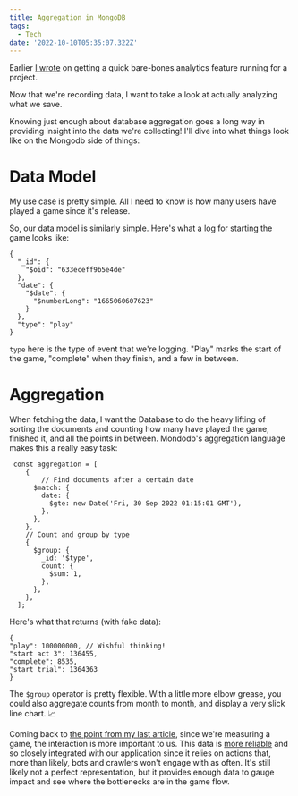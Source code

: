 ```yaml
---
title: Aggregation in MongoDB
tags:
  - Tech
date: '2022-10-10T05:35:07.322Z'
---
```


Earlier [I wrote](diyanalytics) on getting a quick bare-bones analytics feature running for a project.

Now that we're recording data, I want to take a look at actually analyzing what we save.

Knowing just enough about database aggregation goes a long way in providing insight into the data we're collecting! I'll dive into what things look like on the Mongodb side of things:

# Data Model

My use case is pretty simple. All I need to know is how many users have played a game since it's release.

So, our data model is similarly simple. Here's what a log for starting the game looks like:

```
{
  "_id": {
    "$oid": "633eceff9b5e4de"
  },
  "date": {
    "$date": {
      "$numberLong": "1665060607623"
    }
  },
  "type": "play"
}
```

`type` here is the type of event that we're logging. "Play" marks the start of the game, "complete" when they finish, and a few in between.

# Aggregation

When fetching the data, I want the Database to do the heavy lifting of sorting the documents and counting how many have played the game, finished it, and all the points in between. Mondodb's aggregation language makes this a really easy task:

```
 const aggregation = [
    {
    	// Find documents after a certain date
      $match: {
        date: {
          $gte: new Date('Fri, 30 Sep 2022 01:15:01 GMT'),
        },
      },
    },
    // Count and group by type
    {
      $group: {
        _id: '$type',
        count: {
          $sum: 1,
        },
      },
    },
  ];

```

Here's what that returns (with fake data):

```
{
"play": 100000000, // Wishful thinking!
"start act 3": 136455,
"complete": 8535,
"start trial": 1364363
}

```

The `$group` operator is pretty flexible. With a little more elbow grease, you could also aggregate counts from month to month, and display a very slick line chart. 📈

Coming back to [the point from my last article](/diyanalytics), since we're measuring a game, the interaction is more important to us. This data is [more reliable](/analytics) and so closely integrated with our application since it relies on actions that, more than likely, bots and crawlers won't engage with as often. It's still likely not a perfect representation, but it provides enough data to gauge impact and see where the bottlenecks are in the game flow.
